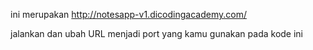 ini merupakan http://notesapp-v1.dicodingacademy.com/

jalankan dan ubah URL menjadi port yang kamu gunakan pada kode ini
